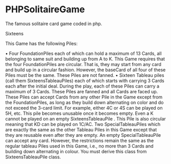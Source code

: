 # PHPSolitaireGame
The famous solitaire card game coded in php.


Sixteens 

This Game has the following Piles: 

•	Four FoundationPiles each of which can hold a maximum of 13 Cards, all belonging to same suit and building up from A to K. This Game requires that the four FoundationPiles are circular. That is, they may start from any card and build up in a circular fashion. However, the baseCard of all four of these Piles must be the same. These Piles are not fanned.
•	Sixteen Tableau piles (call them SixteensTableauPiles) each of which starts with carrying 3 Cards each after the initial deal. During the play, each of these Piles can carry a maximum of 3 Cards. These Piles are fanned and all Cards are faced up. These Piles can accept Cards from any other Pile in the Game except from the FoundationPiles, as long as they build down alternating on color and do not exceed the 3-card limit. For example, either 4C or 4S can be played on 5H, etc. This pile becomes unusable once it becomes empty. Even a K cannot be played on an empty SixteensTableauPile . This Pile is also circular meaning that KD can be played on 1C/AC.
Two SpecialTableauPiles which are exactly the same as the other Tableau Piles in this Game except that they are reusable even after they are empty. An empty SpecialTableauPile can accept any card. However, the restrictions remain the same as the regular tableau Piles used in this Game, i.e., no more than 3 Cards and building down alternating in colour. You must derive this class from SixteensTableauPile class. 
